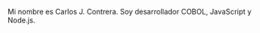 Mi nombre es Carlos J. Contrera.
Soy desarrollador COBOL, JavaScript y Node.js.

<!---
carloscba007/carloscba007 is a ✨ special ✨ repository because its `README.md` (this file) appears on your GitHub profile.
You can click the Preview link to take a look at your changes.
--->
